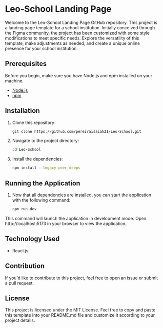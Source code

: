 # Leo-School Landing Page

Welcome to the Leo-School Landing Page GitHub repository. This project is a landing page template for a school institution. Initially conceived through the Figma community, the project has been customized with some style modifications to meet specific needs. Explore the versatility of this template, make adjustments as needed, and create a unique online presence for your school institution.

## Prerequisites

Before you begin, make sure you have Node.js and npm installed on your machine.

- [Node.js](https://nodejs.org/)
- [npm](https://www.npmjs.com/)

## Installation

1. Clone this repository:

    ```bash
    git clone https://github.com/pereiraisaiah21/Leo-School.git
    ```

2. Navigate to the project directory:

    ```bash
    cd Leo-School
    ```

3. Install the dependencies:

    ```bash
    npm install --legacy-peer-deeps
    ```

## Running the Application

1. Now that all dependencies are installed, you can start the application with the following command:

    ```bash
    npm run dev
    ```

This command will launch the application in development mode. Open http://localhost:5173 in your browser to view the application.

## Technology Used

- React.js

## Contribution

If you'd like to contribute to this project, feel free to open an issue or submit a pull request.

## License

This project is licensed under the MIT License. Feel free to copy and paste this template into your README.md file and customize it according to your project details.
